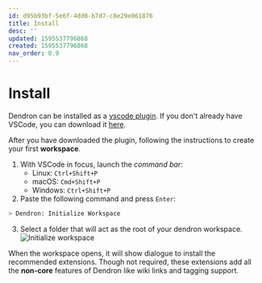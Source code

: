 ```yaml
---
id: d95b93bf-5e6f-4dd0-b7d7-c8e29e061876
title: Install
desc: ''
updated: 1595537796868
created: 1595537796868
nav_order: 0.9
---
```


# Install
Dendron can be installed as a [vscode plugin](https://marketplace.visualstudio.com/items?itemName=dendron.dendron). If you don't already have VSCode, you can download it [here](https://code.visualstudio.com/).

After you have downloaded the plugin, following the instructions to create your first **workspace**.

1. With VSCode in focus, launch the _command bar_:
    - Linux: `Ctrl+Shift+P`
    - macOS: `Cmd+Shift+P`
    - Windows: `Ctrl+Shift+P`
2. Paste the following command and press `Enter`: 
```sh
> Dendron: Initialize Workspace
```
3. Select a folder that will act as the root of your dendron workspace. 
![Initialize workspace](https://foundation-prod-assetspublic53c57cce-8cpvgjldwysl.s3-us-west-2.amazonaws.com/assets/dendron-init.gif)

When the workspace opens, it will show dialogue to install the recommended extensions. Though not required, these extensions add all the **non-core** features of Dendron like wiki links and tagging support.
